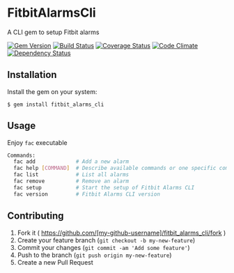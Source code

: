 # FitbitAlarmsCli

A CLI gem to setup Fitbit alarms

[![Gem Version](http://img.shields.io/gem/v/fitbit_alarms_cli.svg)][gem]
[![Build Status](http://img.shields.io/travis/bencolon/fitbit_alarms_cli.svg)][travis]
[![Coverage Status](http://img.shields.io/coveralls/bencolon/fitbit_alarms_cli.svg)][coveralls]
[![Code Climate](http://img.shields.io/codeclimate/github/bencolon/fitbit_alarms_cli.svg)][codeclimate]
[![Dependency Status](http://img.shields.io/gemnasium/bencolon/fitbit_alarms_cli.svg)][gemnasium]

[gem]: https://rubygems.org/gems/fitbit_alarms_cli
[travis]: https://travis-ci.org/bencolon/fitbit_alarms_cli
[coveralls]: https://coveralls.io/r/bencolon/fitbit_alarms_cli
[codeclimate]: https://codeclimate.com/github/bencolon/fitbit_alarms_cli
[gemnasium]: https://gemnasium.com/bencolon/fitbit_alarms_cli

## Installation

Install the gem on your system:

    $ gem install fitbit_alarms_cli

## Usage

Enjoy `fac` executable

```bash
Commands:
  fac add             # Add a new alarm
  fac help [COMMAND]  # Describe available commands or one specific command
  fac list            # List all alarms
  fac remove          # Remove an alarm
  fac setup           # Start the setup of Fitbit Alarms CLI
  fac version         # Fitbit Alarms CLI version
```

## Contributing

1. Fork it ( https://github.com/[my-github-username]/fitbit_alarms_cli/fork )
2. Create your feature branch (`git checkout -b my-new-feature`)
3. Commit your changes (`git commit -am 'Add some feature'`)
4. Push to the branch (`git push origin my-new-feature`)
5. Create a new Pull Request
